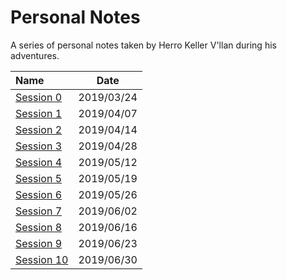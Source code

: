 # Personal Notes

A series of personal notes taken by Herro Keller V'llan during his adventures.

| Name | Date |
|:---- |:----:|
| [Session 0](session_0.md) | 2019/03/24 |
| [Session 1](session_1.md) | 2019/04/07 |
| [Session 2](session_2.md) | 2019/04/14 |
| [Session 3](session_3.md) | 2019/04/28 |
| [Session 4](session_4.md) | 2019/05/12 |
| [Session 5](session_5.md) | 2019/05/19 |
| [Session 6](session_6.md) | 2019/05/26 |
| [Session 7](session_7.md) | 2019/06/02 |
| [Session 8](session_8.md) | 2019/06/16 |
| [Session 9](session_9.md) | 2019/06/23 |
| [Session 10](session_10.md) | 2019/06/30 |
